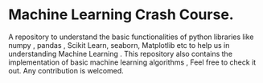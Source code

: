 # Machine Learning Crash Course.

A repository to understand  the basic functionalities of python libraries like numpy , pandas ,  Scikit Learn, seaborn, Matplotlib etc to help us in understanding Machine Learning . This repository also contains the implementation of basic machine learning algorithms , Feel free to check it out. Any contribution is welcomed.
